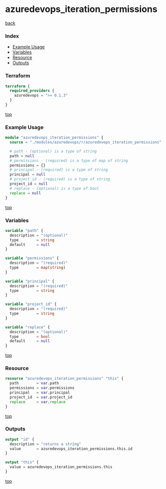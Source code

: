 # azuredevops_iteration_permissions

[back](../azuredevops.md)

### Index

- [Example Usage](#example-usage)
- [Variables](#variables)
- [Resource](#resource)
- [Outputs](#outputs)

### Terraform

```terraform
terraform {
  required_providers {
    azuredevops = ">= 0.1.3"
  }
}
```

[top](#index)

### Example Usage

```terraform
module "azuredevops_iteration_permissions" {
  source = "./modules/azuredevops/r/azuredevops_iteration_permissions"

  # path - (optional) is a type of string
  path = null
  # permissions - (required) is a type of map of string
  permissions = {}
  # principal - (required) is a type of string
  principal = null
  # project_id - (required) is a type of string
  project_id = null
  # replace - (optional) is a type of bool
  replace = null
}
```

[top](#index)

### Variables

```terraform
variable "path" {
  description = "(optional)"
  type        = string
  default     = null
}

variable "permissions" {
  description = "(required)"
  type        = map(string)
}

variable "principal" {
  description = "(required)"
  type        = string
}

variable "project_id" {
  description = "(required)"
  type        = string
}

variable "replace" {
  description = "(optional)"
  type        = bool
  default     = null
}
```

[top](#index)

### Resource

```terraform
resource "azuredevops_iteration_permissions" "this" {
  path        = var.path
  permissions = var.permissions
  principal   = var.principal
  project_id  = var.project_id
  replace     = var.replace
}
```

[top](#index)

### Outputs

```terraform
output "id" {
  description = "returns a string"
  value       = azuredevops_iteration_permissions.this.id
}

output "this" {
  value = azuredevops_iteration_permissions.this
}
```

[top](#index)